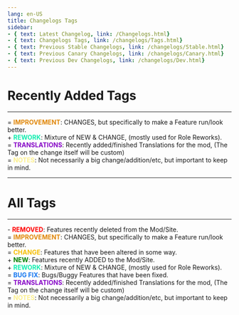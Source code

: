 ```yaml
---
lang: en-US
title: Changelogs Tags
sidebar:
- { text: Latest Changelog, link: /Changelogs.html}
- { text: Changelogs Tags, link: /changelogs/Tags.html}
- { text: Previous Stable Changelogs, link: /changelogs/Stable.html}
- { text: Previous Canary Changelogs, link: /changelogs/Canary.html}
- { text: Previous Dev Changelogs, link: /changelogs/Dev.html}
---
```


# Recently Added Tags
---

= <font color=#e08709><b>IMPROVEMENT</b></font>: CHANGES, but specifically to make a Feature run/look better. <br>
\+ <font color=#12edaf><b>REWORK</b></font>: Mixture of NEW & CHANGE, (mostly used for Role Reworks). <br>
= <font color=#8708c7><b>TRANSLATIONS</b></font>: Recently added/finished Translations for the mod, (The Tag on the change itself will be custom) <br>
= <font color=#fdf08e><b>NOTES</b></font>: Not necessarily a big change/addition/etc, but important to keep in mind. <br>

---

# All Tags
---

\- <font color=red><b>REMOVED</b></font>: Features recently deleted from the Mod/Site. <br>
= <font color=#e08709><b>IMPROVEMENT</b></font>: CHANGES, but specifically to make a Feature run/look better. <br>
= <font color=#F6BE00><b>CHANGE</b></font>: Features that have been altered in some way. <br>
\+ <font color=green><b>NEW</b></font>: Features recently ADDED to the Mod/Site. <br>
\+ <font color=#12edaf><b>REWORK</b></font>: Mixture of NEW & CHANGE, (mostly used for Role Reworks). <br>
= <font color=#1376f0><b>BUG FIX</b></font>: Bugs/Buggy Features that have been fixed. <br>
= <font color=#8708c7><b>TRANSLATIONS</b></font>: Recently added/finished Translations for the mod, (The Tag on the change itself will be custom) <br>
= <font color=#fdf08e><b>NOTES</b></font>: Not necessarily a big change/addition/etc, but important to keep in mind. <br>